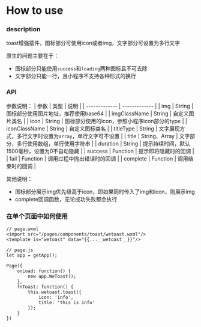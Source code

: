 # How to use
### description
toast增强插件，图标部分可使用icon或者img，文字部分可设置为多行文字

原生的问题主要在于：
- 图标部分只能使用`success`和`loading`两种图标且不可去除
- 文字部分只能一行，且小程序不支持各种形式的换行

### API
参数说明：
| 参数          | 类型           | 说明 |
| ------------- | ------------- |
| img           | String        | 图标部分使用图片地址，推荐使用base64 |
| imgClassName  | String        | 自定义图片类名 |
| icon          | String        | 图标部分使用的icon，参照小程序icon部分的type |
| iconClassName | String        | 自定义图标类名 |
| titleType     | String        | 文字展现方式，多行文字时设置为`array`，单行文字可不设置 |
| title         | String、Array | 文字部分，多行使用数组，单行使用字符串 |
| duration      | String        | 提示持续时间，默认1500毫秒，设置为0不自动隐藏 |
| success       | Function      | 提示即将隐藏时的回调 |
| fail          | Function      | 调用过程中抛出错误时的回调 |
| complete      | Function      | 调用结束时的回调 |

其他说明：
- 图标部分展示img优先级高于icon，即如果同时传入了img和icon，则展示img
- complete回调函数，无论成功失败都会执行

### 在单个页面中如何使用
```
// page.wxml
<import src="/pages/components/toast/wetoast.wxml"/>
<template is="wetoast" data="{{...__wetoast__}}"/>

// page.js
let app = getApp();

Page({
    onLoad: function() {
        new app.WeToast();
    },
    fnToast: function() {
        this.wetoast.toast({
            icon: 'info',
            title: 'this is info'
        });
    }
})
```